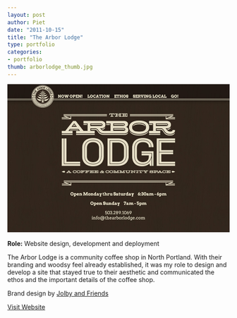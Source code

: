 ```yaml
---
layout: post
author: Piet
date: "2011-10-15"
title: "The Arbor Lodge"
type: portfolio
categories:
- portfolio
thumb: arborlodge_thumb.jpg
---
```


<img src="/assets/images/portfolio/arborlodge_main.jpg" alt="The Arbor Lodge">

**Role:** Website design, development and deployment

The Arbor Lodge is a community coffee shop in North Portland. With their branding and woodsy feel already established, it was my role to design and develop a site that stayed true to their aesthetic and communicated the ethos and  the important details of the coffee shop. 

Brand design by [Jolby and Friends](http://jolbyandfriends.com/)

[Visit Website](http://thearborlodge.com)
